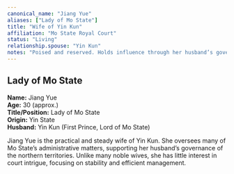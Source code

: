 ```yaml
---
canonical_name: "Jiang Yue"
aliases: ["Lady of Mo State"]
title: "Wife of Yin Kun"
affiliation: "Mo State Royal Court"
status: "Living"
relationship.spouse: "Yin Kun"
notes: "Poised and reserved. Holds influence through her husband’s governorship. Politically neutral but observant."
---
```

## Lady of Mo State  
**Name:** Jiang Yue  
**Age:** 30 (approx.)  
**Title/Position:** Lady of Mo State  
**Origin:** Yin State  
**Husband:** Yin Kun (First Prince, Lord of Mo State)

Jiang Yue is the practical and steady wife of Yin Kun. She oversees many of Mo State’s administrative matters, supporting her husband’s governance of the northern territories. Unlike many noble wives, she has little interest in court intrigue, focusing on stability and efficient management.
